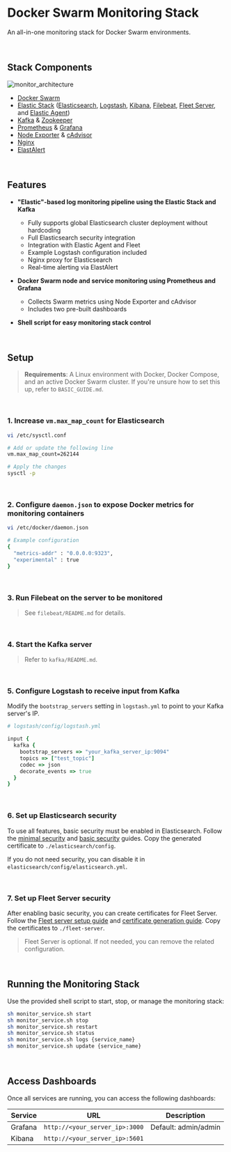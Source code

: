 # Docker Swarm Monitoring Stack

An all-in-one monitoring stack for Docker Swarm environments.

<br>

## Stack Components

![monitor_architecture](https://github.com/user-attachments/assets/f6f42cea-bf3d-4cbe-b3cb-6e92eab3f804)


* [Docker Swarm](https://github.com/topics/docker)
* [Elastic Stack](https://github.com/elastic) ([Elasticsearch](https://github.com/elastic/elasticsearch), [Logstash](https://github.com/elastic/logstash), [Kibana](https://github.com/elastic/kibana), [Filebeat](https://github.com/elastic/beats), [Fleet Server](https://github.com/elastic/fleet-server), and [Elastic Agent](https://github.com/elastic/elastic-agent))
* [Kafka](https://github.com/apache/kafka) & [Zookeeper](https://github.com/apache/zookeeper)
* [Prometheus](https://github.com/prometheus/prometheus) & [Grafana](https://github.com/grafana/grafana)
* [Node Exporter](https://github.com/prometheus/node_exporter) & [cAdvisor](https://github.com/google/cadvisor)
* [Nginx](https://github.com/nginx/nginx)
* [ElastAlert](https://github.com/jertel/elastalert2)

<br>

## Features

* **"Elastic"-based log monitoring pipeline using the Elastic Stack and Kafka**

  * Fully supports global Elasticsearch cluster deployment without hardcoding
  * Full Elasticsearch security integration
  * Integration with Elastic Agent and Fleet
  * Example Logstash configuration included
  * Nginx proxy for Elasticsearch
  * Real-time alerting via ElastAlert
* **Docker Swarm node and service monitoring using Prometheus and Grafana**

  * Collects Swarm metrics using Node Exporter and cAdvisor
  * Includes two pre-built dashboards
* **Shell script for easy monitoring stack control**

<br>

## Setup

> **Requirements**: A Linux environment with Docker, Docker Compose, and an active Docker Swarm cluster.
> If you're unsure how to set this up, refer to `BASIC_GUIDE.md`.

<br>

### 1. Increase `vm.max_map_count` for Elasticsearch

```bash
vi /etc/sysctl.conf

# Add or update the following line
vm.max_map_count=262144

# Apply the changes
sysctl -p
```

<br>

### 2. Configure `daemon.json` to expose Docker metrics for monitoring containers

```bash
vi /etc/docker/daemon.json

# Example configuration
{
  "metrics-addr" : "0.0.0.0:9323",
  "experimental" : true
}
```

<br>

### 3. Run Filebeat on the server to be monitored

> See `filebeat/README.md` for details.

<br>

### 4. Start the Kafka server

> Refer to `kafka/README.md`.

<br>

### 5. Configure Logstash to receive input from Kafka

Modify the `bootstrap_servers` setting in `logstash.yml` to point to your Kafka server's IP.

```ruby
# logstash/config/logstash.yml

input {
  kafka {
    bootstrap_servers => "your_kafka_server_ip:9094"
    topics => ["test_topic"]
    codec => json
    decorate_events => true
  }
}
```

<br>

### 6. Set up Elasticsearch security

To use all features, basic security must be enabled in Elasticsearch.
Follow the [minimal security](https://www.elastic.co/guide/en/elasticsearch/reference/current/security-minimal-setup.html) and [basic security](https://www.elastic.co/guide/en/elasticsearch/reference/current/security-basic-setup.html) guides.
Copy the generated certificate to `./elasticsearch/config`.

If you do not need security, you can disable it in `elasticsearch/config/elasticsearch.yml`.

<br>

### 7. Set up Fleet Server security

After enabling basic security, you can create certificates for Fleet Server.
Follow the [Fleet server setup guide](https://www.elastic.co/guide/en/fleet/current/add-a-fleet-server.html) and [certificate generation guide](https://www.elastic.co/guide/en/fleet/current/secure-connections.html).
Copy the certificates to `./fleet-server`.

> Fleet Server is optional. If not needed, you can remove the related configuration.

<br>

## Running the Monitoring Stack

Use the provided shell script to start, stop, or manage the monitoring stack:

```bash
sh monitor_service.sh start
sh monitor_service.sh stop
sh monitor_service.sh restart
sh monitor_service.sh status
sh monitor_service.sh logs {service_name}
sh monitor_service.sh update {service_name}
```

<br>

## Access Dashboards

Once all services are running, you can access the following dashboards:

|Service|URL|Description|
|---|---|---|
|Grafana|`http://<your_server_ip>:3000`|Default: admin/admin
|Kibana|`http://<your_server_ip>:5601`||

